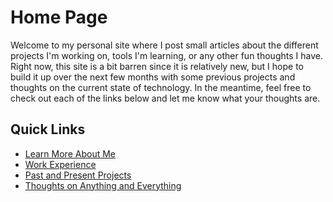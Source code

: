 # Home Page

Welcome to my personal site where I post small articles about the different projects I'm working on, tools I'm learning, or any other fun thoughts I have.  Right now, this site is a bit barren since it is relatively new, but I hope to build it up over the next few months with some previous projects and thoughts on the current state of technology.  In the meantime, feel free to check out each of the links below and let me know what your thoughts are.

## Quick Links

* [Learn More About Me](/about/)
* [Work Experience](/about/experience/)
* [Past and Present Projects](/projects/)
* [Thoughts on Anything and Everything](/posts/)
